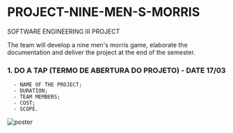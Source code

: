 # PROJECT-NINE-MEN-S-MORRIS
SOFTWARE ENGINEERING III PROJECT 

The team will develop a nine men's morris game, elaborate the documentation and deliver the project at the end of the semester.

### 1. DO A TAP (TERMO DE ABERTURA DO PROJETO) - DATE 17/03
      - NAME OF THE PROJECT;
      - DURATION;
      - TEAM MEMBERS;
      - COST;
      - SCOPE.
     
![poster](https://1.bp.blogspot.com/_yF3oxuNmGHo/SM8wSqb1YJI/AAAAAAAABbc/TmcsP0b7M_c/s400/moinho.JPG)
